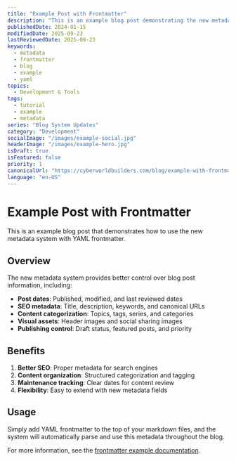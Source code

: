 ```yaml
---
title: "Example Post with Frontmatter"
description: "This is an example blog post demonstrating the new metadata system with YAML frontmatter."
publishedDate: 2024-01-15
modifiedDate: 2025-09-23
lastReviewedDate: 2025-09-23
keywords:
  - metadata
  - frontmatter
  - blog
  - example
  - yaml
topics:
  - Development & Tools
tags:
  - tutorial
  - example
  - metadata
series: "Blog System Updates"
category: "Development"
socialImage: "/images/example-social.jpg"
headerImage: "/images/example-hero.jpg"
isDraft: true
isFeatured: false
priority: 1
canonicalUrl: "https://cyberworldbuilders.com/blog/example-with-frontmatter"
language: "en-US"
---
```


# Example Post with Frontmatter

This is an example blog post that demonstrates how to use the new metadata system with YAML frontmatter.

## Overview

The new metadata system provides better control over blog post information, including:

- **Post dates**: Published, modified, and last reviewed dates
- **SEO metadata**: Title, description, keywords, and canonical URLs
- **Content categorization**: Topics, tags, series, and categories
- **Visual assets**: Header images and social sharing images
- **Publishing control**: Draft status, featured posts, and priority

## Benefits

1. **Better SEO**: Proper metadata for search engines
2. **Content organization**: Structured categorization and tagging
3. **Maintenance tracking**: Clear dates for content review
4. **Flexibility**: Easy to extend with new metadata fields

## Usage

Simply add YAML frontmatter to the top of your markdown files, and the system will automatically parse and use this metadata throughout the blog.

For more information, see the [frontmatter example documentation](/docs/frontmatter-example.md).
